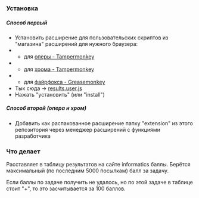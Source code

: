 ### Установка
##### Способ первый
- Установить расширение для пользовательских скриптов из "магазина" расширений для нужного браузера:
- - для [оперы - Tampermonkey](https://addons.opera.com/ru/extensions/details/tampermonkey-beta/)
- - для [хрома - Tampermonkey](https://chrome.google.com/webstore/detail/tampermonkey/dhdgffkkebhmkfjojejmpbldmpobfkfo)
- - для [файрфокса - Greasemonkey](https://addons.mozilla.org/ru/firefox/addon/greasemonkey/)
- Тык сюда -> [results.user.js](https://github.com/pew-pew/informatics-results/raw/master/results.user.js)
- Нажать "установить" (или "install")

##### Способ второй (опера и хром)
- Добавить как распакованное расширение папку "extension" из этого репозитория через менеджер расширений с функциями разработчика

### Что делает
Расставляет в таблицу результатов на сайте informatics баллы.
Берётся максимальный (по последним 5000 посылкам) балл за задачу.

Если баллы по задаче получить не удалось, но по этой задаче в таблице стоит "+", то это засчитывается за 100 баллов.